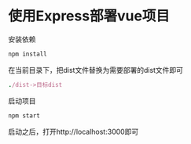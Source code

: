 # 使用Express部署vue项目
安装依赖
```ruby
npm install
```
在当前目录下，把dist文件替换为需要部署的dist文件即可  
```ruby
./dist->目标dist
```
启动项目
```ruby
npm start
```
启动之后，打开http://localhost:3000即可